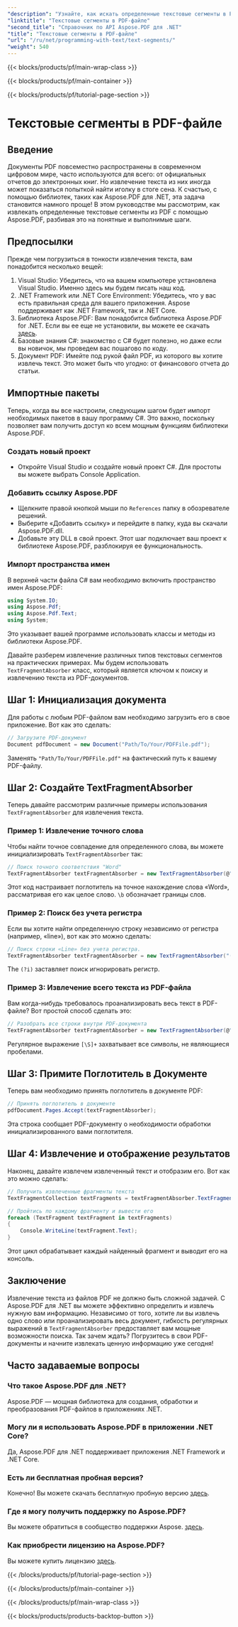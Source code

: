 ```yaml
---
"description": "Узнайте, как искать определенные текстовые сегменты в PDF-файле с помощью регулярных выражений в Aspose.PDF для .NET."
"linktitle": "Текстовые сегменты в PDF-файле"
"second_title": "Справочник по API Aspose.PDF для .NET"
"title": "Текстовые сегменты в PDF-файле"
"url": "/ru/net/programming-with-text/text-segments/"
"weight": 540
---
```


{{< blocks/products/pf/main-wrap-class >}}

{{< blocks/products/pf/main-container >}}

{{< blocks/products/pf/tutorial-page-section >}}

# Текстовые сегменты в PDF-файле

## Введение

Документы PDF повсеместно распространены в современном цифровом мире, часто используются для всего: от официальных отчетов до электронных книг. Но извлечение текста из них иногда может показаться попыткой найти иголку в стоге сена. К счастью, с помощью библиотек, таких как Aspose.PDF для .NET, эта задача становится намного проще! В этом руководстве мы рассмотрим, как извлекать определенные текстовые сегменты из PDF с помощью Aspose.PDF, разбивая это на понятные и выполнимые шаги. 

## Предпосылки

Прежде чем погрузиться в тонкости извлечения текста, вам понадобится несколько вещей:

1. Visual Studio: Убедитесь, что на вашем компьютере установлена Visual Studio. Именно здесь мы будем писать наш код.
2. .NET Framework или .NET Core Environment: Убедитесь, что у вас есть правильная среда для вашего приложения. Aspose поддерживает как .NET Framework, так и .NET Core.
3. Библиотека Aspose.PDF: Вам понадобится библиотека Aspose.PDF for .NET. Если вы ее еще не установили, вы можете ее скачать [здесь](https://releases.aspose.com/pdf/net/).
4. Базовые знания C#: знакомство с C# будет полезно, но даже если вы новичок, мы проведем вас пошагово по коду.
5. Документ PDF: Имейте под рукой файл PDF, из которого вы хотите извлечь текст. Это может быть что угодно: от финансового отчета до статьи.

## Импортные пакеты

Теперь, когда вы все настроили, следующим шагом будет импорт необходимых пакетов в вашу программу C#. Это важно, поскольку позволяет вам получить доступ ко всем мощным функциям библиотеки Aspose.PDF.

### Создать новый проект

- Откройте Visual Studio и создайте новый проект C#. Для простоты вы можете выбрать Console Application.

### Добавить ссылку Aspose.PDF

- Щелкните правой кнопкой мыши по `References` папку в обозревателе решений.
- Выберите «Добавить ссылку» и перейдите в папку, куда вы скачали Aspose.PDF.dll.
- Добавьте эту DLL в свой проект. Этот шаг подключает ваш проект к библиотеке Aspose.PDF, разблокируя ее функциональность.

### Импорт пространства имен

В верхней части файла C# вам необходимо включить пространство имен Aspose.PDF:

```csharp
using System.IO;
using Aspose.Pdf;
using Aspose.Pdf.Text;
using System;
```
Это указывает вашей программе использовать классы и методы из библиотеки Aspose.PDF.

Давайте разберем извлечение различных типов текстовых сегментов на практических примерах. Мы будем использовать `TextFragmentAbsorber` класс, который является ключом к поиску и извлечению текста из PDF-документов.

## Шаг 1: Инициализация документа

Для работы с любым PDF-файлом вам необходимо загрузить его в свое приложение. Вот как это сделать:

```csharp
// Загрузите PDF-документ
Document pdfDocument = new Document("Path/To/Your/PDFFile.pdf");
```
Заменять `"Path/To/Your/PDFFile.pdf"` на фактический путь к вашему PDF-файлу.

## Шаг 2: Создайте TextFragmentAbsorber

Теперь давайте рассмотрим различные примеры использования `TextFragmentAbsorber` для извлечения текста.

### Пример 1: Извлечение точного слова

Чтобы найти точное совпадение для определенного слова, вы можете инициализировать `TextFragmentAbsorber` так:

```csharp
// Поиск точного соответствия "Word"
TextFragmentAbsorber textFragmentAbsorber = new TextFragmentAbsorber(@"\bWord\b", new TextSearchOptions(true));
```
Этот код настраивает поглотитель на точное нахождение слова «Word», рассматривая его как целое слово. `\b` обозначает границы слов.

### Пример 2: Поиск без учета регистра

Если вы хотите найти определенную строку независимо от регистра (например, «line»), вот как это можно сделать:

```csharp
// Поиск строки «Line» без учета регистра.
TextFragmentAbsorber textFragmentAbsorber = new TextFragmentAbsorber("(?i)Line", new TextSearchOptions(true));
```
The `(?i)` заставляет поиск игнорировать регистр. 

### Пример 3: Извлечение всего текста из PDF-файла

Вам когда-нибудь требовалось проанализировать весь текст в PDF-файле? Вот простой способ сделать это:

```csharp
// Разобрать все строки внутри PDF-документа
TextFragmentAbsorber textFragmentAbsorber = new TextFragmentAbsorber(@"[\S]+");
```
Регулярное выражение `[\S]+` захватывает все символы, не являющиеся пробелами. 

## Шаг 3: Примите Поглотитель в Документе

Теперь вам необходимо принять поглотитель в документе PDF:

```csharp
// Принять поглотитель в документе
pdfDocument.Pages.Accept(textFragmentAbsorber);
```
Эта строка сообщает PDF-документу о необходимости обработки инициализированного вами поглотителя.

## Шаг 4: Извлечение и отображение результатов

Наконец, давайте извлечем извлеченный текст и отобразим его. Вот как это можно сделать:

```csharp
// Получить извлеченные фрагменты текста
TextFragmentCollection textFragments = textFragmentAbsorber.TextFragments;

// Пройтись по каждому фрагменту и вывести его
foreach (TextFragment textFragment in textFragments)
{
    Console.WriteLine(textFragment.Text);
}
```
Этот цикл обрабатывает каждый найденный фрагмент и выводит его на консоль.

## Заключение

Извлечение текста из файлов PDF не должно быть сложной задачей. С Aspose.PDF для .NET вы можете эффективно определить и извлечь нужную вам информацию. Независимо от того, хотите ли вы извлечь одно слово или проанализировать весь документ, гибкость регулярных выражений в `TextFragmentAbsorber` предоставляет вам мощные возможности поиска. Так зачем ждать? Погрузитесь в свои PDF-документы и начните извлекать ценную информацию уже сегодня!

## Часто задаваемые вопросы

### Что такое Aspose.PDF для .NET?
Aspose.PDF — мощная библиотека для создания, обработки и преобразования PDF-файлов в приложениях .NET.

### Могу ли я использовать Aspose.PDF в приложении .NET Core?
Да, Aspose.PDF для .NET поддерживает приложения .NET Framework и .NET Core.

### Есть ли бесплатная пробная версия?
Конечно! Вы можете скачать бесплатную пробную версию [здесь](https://releases.aspose.com/).

### Где я могу получить поддержку по Aspose.PDF?
Вы можете обратиться в сообщество поддержки Aspose. [здесь](https://forum.aspose.com/c/pdf/10).

### Как приобрести лицензию на Aspose.PDF?
Вы можете купить лицензию [здесь](https://purchase.aspose.com/buy).

{{< /blocks/products/pf/tutorial-page-section >}}

{{< /blocks/products/pf/main-container >}}

{{< /blocks/products/pf/main-wrap-class >}}

{{< blocks/products/products-backtop-button >}}